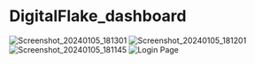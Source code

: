 # DigitalFlake_dashboard

![Screenshot_20240105_181301](https://github.com/KhushbuRangari/DigitalFlake_dashboard/assets/126225826/810cc52c-a143-438c-8c0b-917dd0c91b1d)
![Screenshot_20240105_181201](https://github.com/KhushbuRangari/DigitalFlake_dashboard/assets/126225826/112f2212-a777-41d6-8166-d69891b15e89)
![Screenshot_20240105_181145](https://github.com/KhushbuRangari/DigitalFlake_dashboard/assets/126225826/2b0b1b4a-d80d-409b-b08a-e13576b902fb)
![Login Page](https://github.com/KhushbuRangari/DigitalFlake_dashboard/assets/126225826/badf6bbc-b2a2-428b-a3f0-d28137e6186d)
